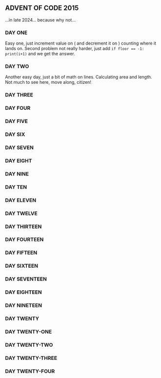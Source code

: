 ## ADVENT OF CODE 2015 ##
...in late 2024... because why not...

### DAY ONE ###

Easy one, just increment value on \( and decrement it on \) counting where it lands on. Second problem not really harder, just add `if floor == -1: print(i+1)` and we get the answer.

### DAY TWO ###

Another easy day, just a bit of math on lines. Calculating area and length. Not much to see here, move along, citizen!
### DAY THREE ###

### DAY FOUR ###

### DAY FIVE ###

### DAY SIX ###

### DAY SEVEN ###

### DAY EIGHT ###

### DAY NINE ###

### DAY TEN ###

### DAY ELEVEN ###

### DAY TWELVE ###

### DAY THIRTEEN ###

### DAY FOURTEEN ###    

### DAY FIFTEEN ###

### DAY SIXTEEN ###

### DAY SEVENTEEN ###

### DAY EIGHTEEN ###

### DAY NINETEEN ###

### DAY TWENTY ###

### DAY TWENTY-ONE ###

### DAY TWENTY-TWO ###

### DAY TWENTY-THREE ###

### DAY TWENTY-FOUR ###

